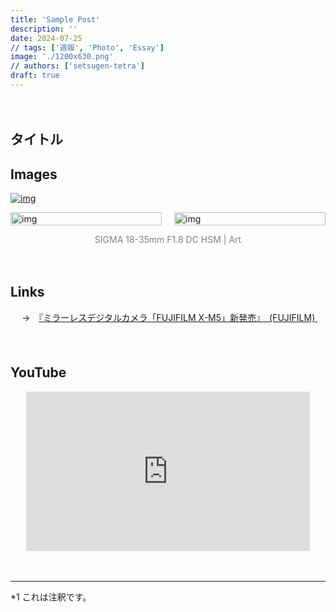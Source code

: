 ```yaml
---
title: 'Sample Post'
description: ''
date: 2024-07-25
// tags: ['週報', 'Photo', 'Essay']
image: './1200x630.png'
// authors: ['setsugen-tetra']
draft: true
---
```


　
## タイトル


## Images

[![img](/images/blog/2024-10-18/キャプチャ1.PNG)](/images/blog/2024-10-18/キャプチャ1.PNG)


<div style="width: 100%; margin: 0 auto; display: flex; justify-content: space-between;">
  <div style="width: 48%;">
    <a href="/images/blog/2021-11-30/DSCF3485-1-1024x683.jpg">
      <img src="/images/blog/2021-11-30/DSCF3485-1-1024x683.jpg" alt="img" style="width: 100%;" />
    </a>
  </div>
  <div style="width: 48%;">
    <a href="/images/blog/2021-11-30/DSCF3488-1-1024x683.jpg">
      <img src="/images/blog/2021-11-30/DSCF3488-1-1024x683.jpg" alt="img" style="width: 100%;" />
    </a>
  </div>
</div>

<p style="font-size: 14px; text-align: center; color: gray;">SIGMA 18-35mm F1.8 DC HSM | Art</p>
　


## Links
　
 →　[『ミラーレスデジタルカメラ「FUJIFILM X-M5」新発売』　(FUJIFILM) ](https://www.fujifilm.com/jp/ja/news/list/11804)
　
<br/>
<br/>　
　


## YouTube
<div style="display: flex; justify-content: center;">
        <iframe
          width="90%"
          height="auto"
          style="max-width: 1200px; aspect-ratio: 16/9; border: none;"
          src="https://www.youtube.com/embed/lAM3diipp7Y"
          allow="accelerometer; autoplay; clipboard-write; encrypted-media; gyroscope; picture-in-picture"
          allowfullscreen
        ></iframe>
      </div>

　

---
<p style="font-size: 14px;">*1  これは注釈です。</p>
　
